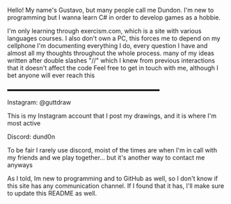 Hello! My name's Gustavo, but many people
call me Dundon. I'm new to programming but
I wanna learn C# in order to develop games
as a hobbie.

I'm only learning through exercism.com,
which is a site with various languages
courses. I also don't own a PC, this 
forces me to depend on my cellphone 
I'm documenting everything I do, every
question I have and almost all my thoughts
throughout the whole process. many of my
ideas written after double slashes "//"
which I knew from previous interactions 
that it doesn't affect the code
Feel free to get in touch with me,
although I bet anyone will ever reach this

▬▬▬▬▬▬▬▬▬▬▬▬▬▬▬▬▬▬▬▬▬▬▬▬▬

Instagram: @guttdraw

This is my Instagram account that I post
my drawings, and it is where I'm most
active

Discord: dund0n

To be fair I rarely use discord, moist of
the times are when I'm in call with my
friends and we play together... but it's 
another way to contact me anyways

As I told, Im new to programming and to
GitHub as well, so I don't know if this 
site has any communication channel. If
I found that it has, I'll make sure to
update this README as well.


